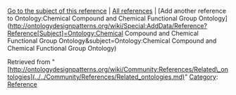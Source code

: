 [Go to the subject of this reference](../../Ontology/Chemical_Compound_and_Chemical_Functional_Group_Ontology.md "Ontology:Chemical Compound and Chemical Functional Group Ontology") | [All references](../../Community/References.1.md "Community:References") | [Add another reference to Ontology:Chemical Compound and Chemical Functional Group Ontology](http://ontologydesignpatterns.org/wiki/Special:AddData/Reference?Reference[Subject]=Ontology:Chemical Compound and Chemical Functional Group Ontology&subject=Ontology:Chemical Compound and Chemical Functional Group Ontology)


Retrieved from "[http://ontologydesignpatterns.org/wiki/Community:References/Related\_ontologies](../../Community/References/Related_ontologies.md)"
 [Category](http://ontologydesignpatterns.org/wiki/Special:Categories "Special:Categories"): [Reference](../../Category/Reference.md "Category:Reference")